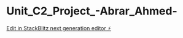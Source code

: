 # Unit_C2_Project_-Abrar_Ahmed-

[Edit in StackBlitz next generation editor ⚡️](https://stackblitz.com/~/github.com/Abrara21/Unit_C2_Project_-Abrar_Ahmed-)